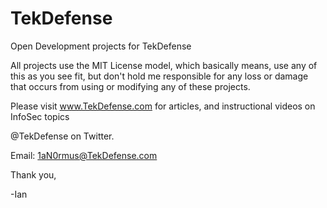 TekDefense
==========

Open Development projects for TekDefense

All projects use the MIT License model, which basically means, use any of this as you see fit, but don't hold me responsible for any loss or damage that occurs from using or modifying any of these projects.

Please visit www.TekDefense.com for articles, and instructional videos on InfoSec topics

@TekDefense on Twitter.

Email: 1aN0rmus@TekDefense.com

Thank you,

-Ian
